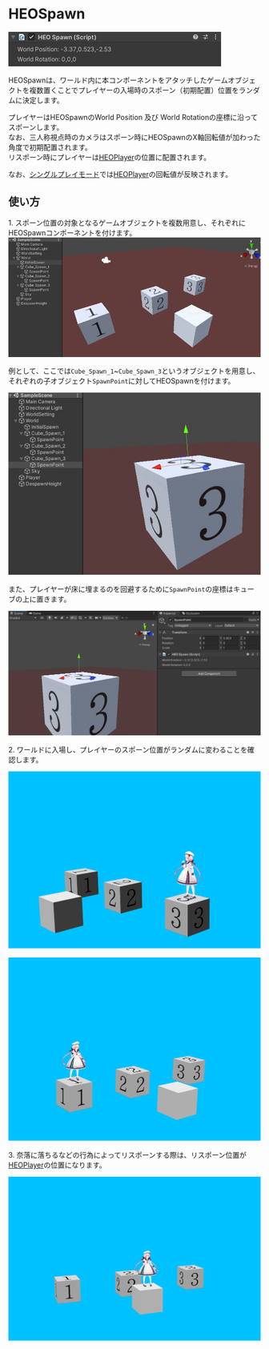 # HEOSpawn

![HEOSpawn_1](./img/HEOSpawn_1.jpg)

HEOSpawnは、ワールド内に本コンポーネントをアタッチしたゲームオブジェクトを複数置くことでプレイヤーの入場時のスポーン（初期配置）位置をランダムに決定します。

プレイヤーはHEOSpawnのWorld Position 及び World Rotationの座標に沿ってスポーンします。<br>
なお、三人称視点時のカメラはスポーン時にHEOSpawnのX軸回転値が加わった角度で初期配置されます。<br>
リスポーン時にプレイヤーは[HEOPlayer](HEOPlayer.md)の位置に配置されます。

なお、[シングルプレイモード](HEOWorldSetting.md)では[HEOPlayer](HEOPlayer.md)の回転値が反映されます。

## 使い方

1\. スポーン位置の対象となるゲームオブジェクトを複数用意し、それぞれにHEOSpawnコンポーネントを付けます。
![HEOSpawn_2](./img/HEOSpawn_2.jpg)

例として、ここでは`Cube_Spawn_1`~`Cube_Spawn_3`というオブジェクトを用意し、それぞれの子オブジェクト`SpawnPoint`に対してHEOSpawnを付けます。

![HEOSpawn_3](./img/HEOSpawn_3.jpg)　

また、プレイヤーが床に埋まるのを回避するために`SpawnPoint`の座標はキューブの上に置きます。

![HEOSpawn_4](./img/HEOSpawn_4.jpg)　

2\. ワールドに入場し、プレイヤーのスポーン位置がランダムに変わることを確認します。

![HEOSpawn_5](./img/HEOSpawn_5.jpg)　

![HEOSpawn_6](./img/HEOSpawn_6.jpg)　

3\. 奈落に落ちるなどの行為によってリスポーンする際は、リスポーン位置が[HEOPlayer](HEOPlayer.md)の位置になります。

![HEOSpawn_7](./img/HEOSpawn_7.jpg)　